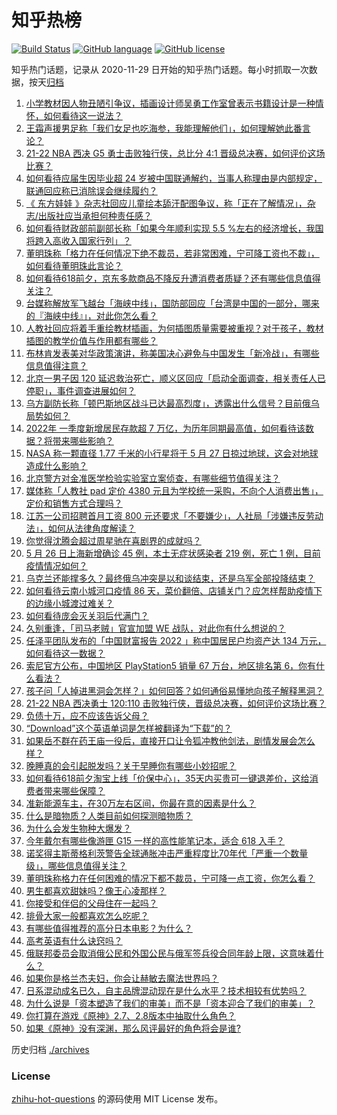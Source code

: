 # 知乎热榜
[![Build Status](https://github.com/ToWeLong/zhihu-hot-questions/workflows/CI/badge.svg)](https://github.com/ToWeLong/zhihu-hot-questions/actions)
[![GitHub language](https://img.shields.io/badge/language-golang-orange.svg)](https://golang.org/)
[![GitHub license](https://img.shields.io/github/license/ToWeLong/zhihu-hot-questions)](https://github.com/ToWeLong/zhihu-hot-questions/blob/main/LICENSE)

知乎热门话题，记录从 2020-11-29 日开始的知乎热门话题。每小时抓取一次数据，按天[归档](./archives)

<!-- BEGIN -->

1. [小学教材因人物丑陋引争议，插画设计师吴勇工作室曾表示书籍设计是一种情怀，如何看待这一说法？](https://www.zhihu.com/question/534786438)
1. [王霜声援男足称「我们女足也吃海参，我能理解他们」，如何理解她此番言论？](https://www.zhihu.com/question/534616239)
1. [21-22 NBA 西决 G5 勇士击败独行侠，总比分 4:1 晋级总决赛，如何评价这场比赛？](https://www.zhihu.com/question/534765210)
1. [如何看待应届生因毕业超 24 岁被中国联通解约，当事人称理由是内部规定，联通回应称已消除误会继续履约？](https://www.zhihu.com/question/534675534)
1. [《 东方娃娃 》杂志社回应儿童绘本舔汗配图争议，称「正在了解情况」，杂志/出版社应当承担何种责任感？](https://www.zhihu.com/question/534707088)
1. [如何看待财政部前副部长称「如果今年顺利实现 5.5 %左右的经济增长，我国将跨入高收入国家行列」？](https://www.zhihu.com/question/534454382)
1. [董明珠称「格力在任何情况下绝不裁员，若非常困难，宁可降工资也不裁」，如何看待董明珠此言论？](https://www.zhihu.com/question/534640871)
1. [如何看待618前夕，京东多款商品不降反升遭消费者质疑？还有哪些信息值得关注？](https://www.zhihu.com/question/534664473)
1. [台媒称解放军飞越台「海峡中线」，国防部回应「台湾是中国的一部分，哪来的『海峡中线』」，对此你怎么看？](https://www.zhihu.com/question/534708516)
1. [人教社回应将着手重绘教材插画，为何插图质量需要被重视？对于孩子，教材插图的教学价值与作用都有哪些？](https://www.zhihu.com/question/534649215)
1. [布林肯发表美对华政策演讲，称美国决心避免与中国发生「新冷战」，有哪些信息值得注意？](https://www.zhihu.com/question/534725889)
1. [北京一男子因 120 延迟救治死亡，顺义区回应「启动全面调查，相关责任人已停职」，事件调查进展如何？](https://www.zhihu.com/question/534774290)
1. [乌方副防长称「顿巴斯地区战斗已达最高烈度」，透露出什么信号？目前俄乌局势如何？](https://www.zhihu.com/question/534767152)
1. [2022年 一季度新增居民存款超 7 万亿，为历年同期最高值，如何看待该数据？将带来哪些影响？](https://www.zhihu.com/question/534768011)
1. [NASA 称一颗直径 1.77 千米的小行星将于 5 月 27 日掠过地球，这会对地球造成什么影响？](https://www.zhihu.com/question/534333667)
1. [北京警方对金准医学检验实验室立案侦查，有哪些细节值得关注？](https://www.zhihu.com/question/534783887)
1. [媒体称「人教社 pad 定价 4380 元且为学校统一采购，不向个人消费出售」，定价和销售方式合理吗？](https://www.zhihu.com/question/534798004)
1. [江苏一公司招聘首月工资 800 元还要求「不要嫌少」，人社局「涉嫌违反劳动法」，如何从法律角度解读？](https://www.zhihu.com/question/534706502)
1. [你觉得沈腾会超过周星驰在喜剧界的成就吗？](https://www.zhihu.com/question/287348181)
1. [5 月 26 日上海新增确诊 45 例，本土无症状感染者 219 例，死亡 1 例，目前疫情情况如何？](https://www.zhihu.com/question/534764742)
1. [乌克兰还能撑多久？最终俄乌冲突是以和谈结束，还是乌军全部投降结束？](https://www.zhihu.com/question/534697675)
1. [如何看待云南小城河口疫情 86 天，菜价翻倍、店铺关门？应怎样帮助疫情下的边缘小城渡过难关？](https://www.zhihu.com/question/534625928)
1. [如何看待庞会灭关羽后代满门？](https://www.zhihu.com/question/527895345)
1. [久别重逢，「司马老贼」官宣加盟 WE 战队，对此你有什么想说的？](https://www.zhihu.com/question/534700123)
1. [任泽平团队发布的「中国财富报告 2022 」称中国居民户均资产达 134 万元，如何看待这一数据？](https://www.zhihu.com/question/534775289)
1. [索尼官方公布，中国地区 PlayStation5 销量 67 万台，地区排名第 6，你有什么看法？](https://www.zhihu.com/question/534626762)
1. [孩子问「人掉进黑洞会怎样？」如何回答？如何通俗易懂地向孩子解释黑洞？](https://www.zhihu.com/question/532630759)
1. [21-22 NBA 西决勇士 120:110 击败独行侠，晋级总决赛，如何评价这场比赛？](https://www.zhihu.com/question/534791150)
1. [负债十万，应不应该告诉父母？](https://www.zhihu.com/question/534622390)
1. [“Download”这个英语单词是怎样被翻译为“下载”的？](https://www.zhihu.com/question/323037730)
1. [如果岳不群在药王庙一役后，直接开口让令狐冲教他剑法，剧情发展会怎么样？](https://www.zhihu.com/question/377860922)
1. [晚睡真的会引起脱发吗？关于早睡你有哪些小妙招呢？](https://www.zhihu.com/question/534645129)
1. [如何看待618前夕淘宝上线「价保中心」，35天内买贵可一键退差价，这给消费者带来哪些保障？](https://www.zhihu.com/question/534654210)
1. [准新能源车主，在30万左右区间，你最在意的因素是什么？](https://www.zhihu.com/question/534649670)
1. [什么是暗物质？人类目前如何探测暗物质？](https://www.zhihu.com/question/532951792)
1. [为什么会发生物种大爆发？](https://www.zhihu.com/question/532951865)
1. [今年戴尔有哪些像游匣  G15  一样的高性能笔记本，适合  618  入手？](https://www.zhihu.com/question/533529512)
1. [诺奖得主斯蒂格利茨警告全球通胀冲击严重程度比70年代「严重一个数量级」，哪些信息值得关注？](https://www.zhihu.com/question/534309190)
1. [董明珠称格力在任何困难的情况下都不裁员，宁可降一点工资，你怎么看？](https://www.zhihu.com/question/534660298)
1. [男生都喜欢甜妹吗？像王心凌那样？](https://www.zhihu.com/question/534157828)
1. [你接受和伴侣的父母住在一起吗？](https://www.zhihu.com/question/534636645)
1. [排骨大家一般都喜欢怎么吃呢？](https://www.zhihu.com/question/534119622)
1. [有哪些值得推荐的高分日本电影？为什么？](https://www.zhihu.com/question/534581267)
1. [高考英语有什么诀窍吗？](https://www.zhihu.com/question/368510262)
1. [俄联邦委员会取消俄公民和外国公民与俄军签兵役合同年龄上限，这意味着什么？](https://www.zhihu.com/question/534563915)
1. [如果你是格兰杰夫妇，你会让赫敏去魔法世界吗？](https://www.zhihu.com/question/496435047)
1. [日系混动成名已久，自主品牌混动现在是什么水平？技术相较有优势吗？](https://www.zhihu.com/question/534628850)
1. [为什么说是「资本塑造了我们的审美」而不是「资本迎合了我们的审美」？](https://www.zhihu.com/question/532946062)
1. [你打算在游戏《原神》2.7、2.8版本中抽取什么角色？](https://www.zhihu.com/question/527421525)
1. [如果《原神》没有深渊，那么风评最好的角色将会是谁?](https://www.zhihu.com/question/528536415)

<!-- END -->

历史归档 [./archives](./archives)


### License
[zhihu-hot-questions](https://github.com/towelong/zhihu-hot-questions) 的源码使用 MIT License 发布。